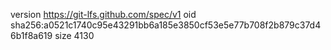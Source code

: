 version https://git-lfs.github.com/spec/v1
oid sha256:a0521c1740c95e43291bb6a185e3850cf53e5e77b708f2b879c37d46b1f8a619
size 4130

